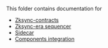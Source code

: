 This folder contains documentation for

- [Zksync-contracts](./zksync-contracts/contracts.md)
- [Zksync-era sequencer](./zksync-era/sequencer.md)
- [Sidecar](./sidecar/sidecar.md)
- [Components integration](./components-integration/components-integration.md)

